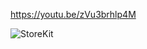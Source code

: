 https://youtu.be/zVu3brhlp4M

![StoreKit](https://github.com/serkannkara/StoreKit/assets/83357398/8cf5aa19-ab3d-4ce2-845d-cec318fd3de0)
